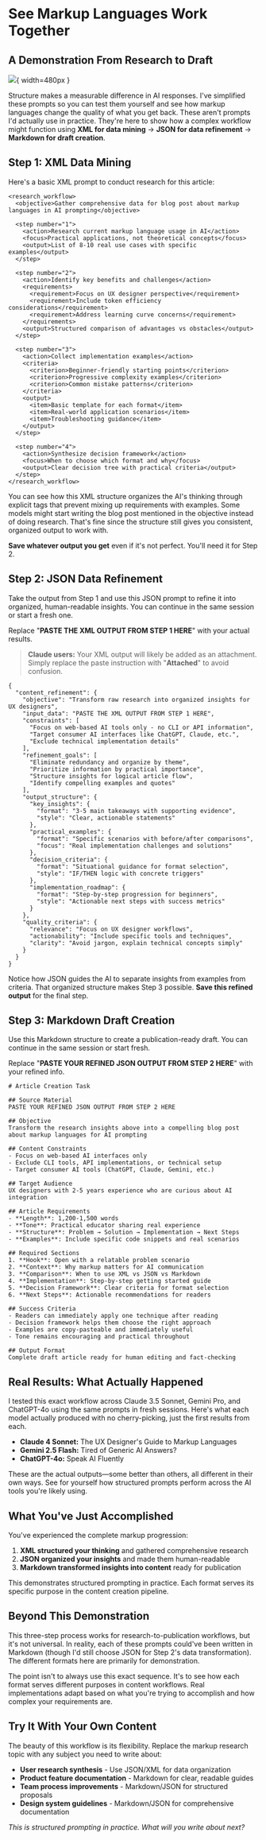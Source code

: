 # See Markup Languages Work Together

## A Demonstration From Research to Draft

![](https://ik.imagekit.io/typeai/tr:w-1200,c-at_max/img_1t301qaHsNEcfp696A.jpg){ width=480px }

Structure makes a measurable difference in AI responses. I've simplified these prompts so you can test them yourself and see how markup languages change the quality of what you get back. These aren't prompts I'd actually use in practice. They're here to show how a complex workflow might function using **XML for data mining** → **JSON for data refinement** → **Markdown for draft creation**.

## Step 1: XML Data Mining

Here's a basic XML prompt to conduct research for this article:

```
<research_workflow>
  <objective>Gather comprehensive data for blog post about markup languages in AI prompting</objective>
 
  <step number="1">
    <action>Research current markup language usage in AI</action>
    <focus>Practical applications, not theoretical concepts</focus>
    <output>List of 8-10 real use cases with specific examples</output>
  </step>
 
  <step number="2">
    <action>Identify key benefits and challenges</action>
    <requirements>
      <requirement>Focus on UX designer perspective</requirement>
      <requirement>Include token efficiency considerations</requirement>
      <requirement>Address learning curve concerns</requirement>
    </requirements>
    <output>Structured comparison of advantages vs obstacles</output>
  </step>
 
  <step number="3">
    <action>Collect implementation examples</action>
    <criteria>
      <criterion>Beginner-friendly starting points</criterion>
      <criterion>Progressive complexity examples</criterion>
      <criterion>Common mistake patterns</criterion>
    </criteria>
    <output>
      <item>Basic template for each format</item>
      <item>Real-world application scenarios</item>
      <item>Troubleshooting guidance</item>
    </output>
  </step>
 
  <step number="4">
    <action>Synthesize decision framework</action>
    <focus>When to choose which format and why</focus>
    <output>Clear decision tree with practical criteria</output>
  </step>
</research_workflow>
```

You can see how this XML structure organizes the AI's thinking through explicit tags that prevent mixing up requirements with examples. Some models might start writing the blog post mentioned in the objective instead of doing research. That's fine since the structure still gives you consistent, organized output to work with.

**Save whatever output you get** even if it's not perfect. You'll need it for Step 2.

## Step 2: JSON Data Refinement

Take the output from Step 1 and use this JSON prompt to refine it into organized, human-readable insights. You can continue in the same session or start a fresh one.

Replace "**PASTE THE XML OUTPUT FROM STEP 1 HERE**" with your actual results.

> **Claude users:** Your XML output will likely be added as an attachment. Simply replace the paste instruction with "**Attached**" to avoid confusion.

```
{
  "content_refinement": {
    "objective": "Transform raw research into organized insights for UX designers",
    "input_data": "PASTE THE XML OUTPUT FROM STEP 1 HERE",
    "constraints": [
      "Focus on web-based AI tools only - no CLI or API information",
      "Target consumer AI interfaces like ChatGPT, Claude, etc.",
      "Exclude technical implementation details"
    ],
    "refinement_goals": [
      "Eliminate redundancy and organize by theme",
      "Prioritize information by practical importance",
      "Structure insights for logical article flow",
      "Identify compelling examples and quotes"
    ],
    "output_structure": {
      "key_insights": {
        "format": "3-5 main takeaways with supporting evidence",
        "style": "Clear, actionable statements"
      },
      "practical_examples": {
        "format": "Specific scenarios with before/after comparisons",
        "focus": "Real implementation challenges and solutions"
      },
      "decision_criteria": {
        "format": "Situational guidance for format selection",
        "style": "IF/THEN logic with concrete triggers"
      },
      "implementation_roadmap": {
        "format": "Step-by-step progression for beginners",
        "style": "Actionable next steps with success metrics"
      }
    },
    "quality_criteria": {
      "relevance": "Focus on UX designer workflows",
      "actionability": "Include specific tools and techniques",
      "clarity": "Avoid jargon, explain technical concepts simply"
    }
  }
}
```

Notice how JSON guides the AI to separate insights from examples from criteria. That organized structure makes Step 3 possible. **Save this refined output** for the final step.

## Step 3: Markdown Draft Creation

Use this Markdown structure to create a publication-ready draft. You can continue in the same session or start fresh.

Replace "**PASTE YOUR REFINED JSON OUTPUT FROM STEP 2 HERE**" with your refined info.

```
# Article Creation Task

## Source Material
PASTE YOUR REFINED JSON OUTPUT FROM STEP 2 HERE

## Objective
Transform the research insights above into a compelling blog post about markup languages for AI prompting

## Content Constraints
- Focus on web-based AI interfaces only
- Exclude CLI tools, API implementations, or technical setup
- Target consumer AI tools (ChatGPT, Claude, Gemini, etc.)

## Target Audience
UX designers with 2-5 years experience who are curious about AI integration

## Article Requirements
- **Length**: 1,200-1,500 words
- **Tone**: Practical educator sharing real experience
- **Structure**: Problem → Solution → Implementation → Next Steps
- **Examples**: Include specific code snippets and real scenarios

## Required Sections
1. **Hook**: Open with a relatable problem scenario
2. **Context**: Why markup matters for AI communication
3. **Comparison**: When to use XML vs JSON vs Markdown
4. **Implementation**: Step-by-step getting started guide
5. **Decision Framework**: Clear criteria for format selection
6. **Next Steps**: Actionable recommendations for readers

## Success Criteria
- Readers can immediately apply one technique after reading
- Decision framework helps them choose the right approach
- Examples are copy-pasteable and immediately useful
- Tone remains encouraging and practical throughout

## Output Format
Complete draft article ready for human editing and fact-checking
```

## Real Results: What Actually Happened

I tested this exact workflow across Claude 3.5 Sonnet, Gemini Pro, and ChatGPT-4o using the same prompts in fresh sessions. Here's what each model actually produced with no cherry-picking, just the first results from each.

- **Claude 4 Sonnet:** The UX Designer's Guide to Markup Languages
- **Gemini 2.5 Flash:** Tired of Generic AI Answers?
- **ChatGPT-4o:** Speak AI Fluently

These are the actual outputs—some better than others, all different in their own ways. See for yourself how structured prompts perform across the AI tools you're likely using.

## What You've Just Accomplished

You've experienced the complete markup progression:

1. **XML structured your thinking** and gathered comprehensive research
2. **JSON organized your insights** and made them human-readable
3. **Markdown transformed insights into content** ready for publication

This demonstrates structured prompting in practice. Each format serves its specific purpose in the content creation pipeline.

## Beyond This Demonstration

This three-step process works for research-to-publication workflows, but it's not universal. In reality, each of these prompts could've been written in Markdown (though I'd still choose JSON for Step 2's data transformation). The different formats here are primarily for demonstration.

The point isn't to always use this exact sequence. It's to see how each format serves different purposes in content workflows. Real implementations adapt based on what you're trying to accomplish and how complex your requirements are.

## Try It With Your Own Content

The beauty of this workflow is its flexibility. Replace the markup research topic with any subject you need to write about:

- **User research synthesis** - Use JSON/XML for data organization
- **Product feature documentation** - Markdown for clear, readable guides
- **Team process improvements** - Markdown/JSON for structured proposals
- **Design system guidelines** - Markdown/JSON for comprehensive documentation

*This is structured prompting in practice. What will you write about next?*